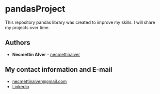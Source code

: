 # pandasProject

This repository pandas library was created to improve my skills. I will share my projects over time.

## Authors
* **Necmettin Alver** - [necmettinalver](https://github.com/necmettinalver)

## My contact information and E-mail
* necmettinalver@gmail.com
* [Linkedin](https://www.linkedin.com/in/necmettin-alver-513949202/)
